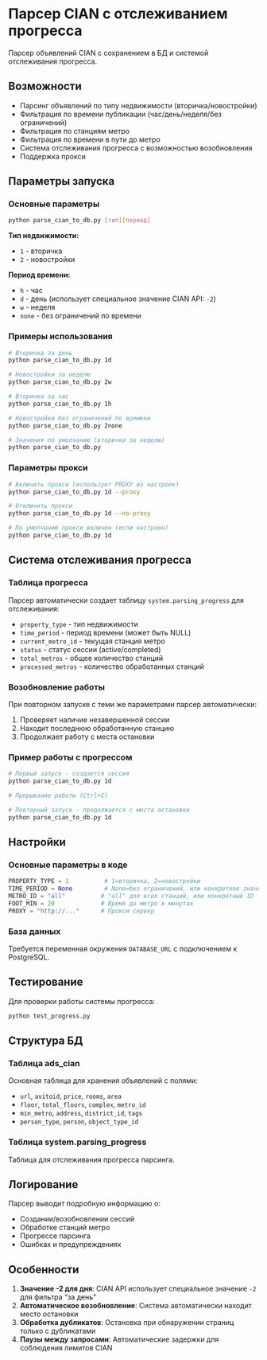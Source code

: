 # Парсер CIAN с отслеживанием прогресса

Парсер объявлений CIAN с сохранением в БД и системой отслеживания прогресса.

## Возможности

- Парсинг объявлений по типу недвижимости (вторичка/новостройки)
- Фильтрация по времени публикации (час/день/неделя/без ограничений)
- Фильтрация по станциям метро
- Фильтрация по времени в пути до метро
- Система отслеживания прогресса с возможностью возобновления
- Поддержка прокси

## Параметры запуска

### Основные параметры
```bash
python parse_cian_to_db.py [тип][период]
```

**Тип недвижимости:**
- `1` - вторичка
- `2` - новостройки

**Период времени:**
- `h` - час
- `d` - день (использует специальное значение CIAN API: `-2`)
- `w` - неделя
- `none` - без ограничений по времени

### Примеры использования
```bash
# Вторичка за день
python parse_cian_to_db.py 1d

# Новостройки за неделю
python parse_cian_to_db.py 2w

# Вторичка за час
python parse_cian_to_db.py 1h

# Новостройки без ограничений по времени
python parse_cian_to_db.py 2none

# Значения по умолчанию (вторичка за неделю)
python parse_cian_to_db.py
```

### Параметры прокси
```bash
# Включить прокси (использует PROXY из настроек)
python parse_cian_to_db.py 1d --proxy

# Отключить прокси
python parse_cian_to_db.py 1d --no-proxy

# По умолчанию прокси включен (если настроен)
python parse_cian_to_db.py 1d
```

## Система отслеживания прогресса

### Таблица прогресса
Парсер автоматически создает таблицу `system.parsing_progress` для отслеживания:

- `property_type` - тип недвижимости
- `time_period` - период времени (может быть NULL)
- `current_metro_id` - текущая станция метро
- `status` - статус сессии (active/completed)
- `total_metros` - общее количество станций
- `processed_metros` - количество обработанных станций

### Возобновление работы
При повторном запуске с теми же параметрами парсер автоматически:
1. Проверяет наличие незавершенной сессии
2. Находит последнюю обработанную станцию
3. Продолжает работу с места остановки

### Пример работы с прогрессом
```bash
# Первый запуск - создается сессия
python parse_cian_to_db.py 1d

# Прерывание работы (Ctrl+C)

# Повторный запуск - продолжается с места остановки
python parse_cian_to_db.py 1d
```

## Настройки

### Основные параметры в коде
```python
PROPERTY_TYPE = 1          # 1=вторичка, 2=новостройки
TIME_PERIOD = None         # None=без ограничений, или конкретное значение
METRO_ID = "all"          # "all" для всех станций, или конкретный ID
FOOT_MIN = 20             # Время до метро в минутах
PROXY = "http://..."      # Прокси сервер
```

### База данных
Требуется переменная окружения `DATABASE_URL` с подключением к PostgreSQL.

## Тестирование

Для проверки работы системы прогресса:
```bash
python test_progress.py
```

## Структура БД

### Таблица ads_cian
Основная таблица для хранения объявлений с полями:
- `url`, `avitoid`, `price`, `rooms`, `area`
- `floor`, `total_floors`, `complex`, `metro_id`
- `min_metro`, `address`, `district_id`, `tags`
- `person_type`, `person`, `object_type_id`

### Таблица system.parsing_progress
Таблица для отслеживания прогресса парсинга.

## Логирование

Парсер выводит подробную информацию о:
- Создании/возобновлении сессий
- Обработке станций метро
- Прогрессе парсинга
- Ошибках и предупреждениях

## Особенности

1. **Значение -2 для дня**: CIAN API использует специальное значение `-2` для фильтра "за день"
2. **Автоматическое возобновление**: Система автоматически находит место остановки
3. **Обработка дубликатов**: Остановка при обнаружении страниц только с дубликатами
4. **Паузы между запросами**: Автоматические задержки для соблюдения лимитов CIAN
